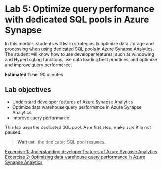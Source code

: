 # Lab 5: Optimize query performance with dedicated SQL pools in Azure Synapse

In this module, students will learn strategies to optimize data storage and processing when using dedicated SQL pools in Azure Synapse Analytics. The student will know how to use developer features, such as windowing and HyperLogLog functions, use data loading best practices, and optimize and improve query performance.

**Estimated Time**: 90 minutes

## Lab objectives

- Understand developer features of Azure Synapse Analytics
- Optimize data warehouse query performance in Azure Synapse Analytics
- Improve query performance

This lab uses the dedicated SQL pool. As a first step, make sure it is not paused.
> **Wait** until the dedicated SQL pool resumes.


[Excercise 1: Understanding developer features of Azure Synapse Analytics](lab/lab5Ex1.md)
[Excercise 2: Optimizing data warehouse query performance in Azure Synapse Analytics](lab/lab5Ex2.md)
